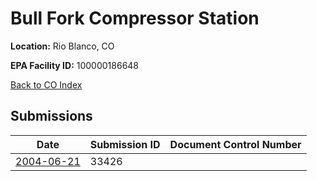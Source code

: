 # Bull Fork Compressor Station

**Location:** Rio Blanco, CO

**EPA Facility ID:** 100000186648

[Back to CO Index](../../index.md)

## Submissions

| Date | Submission ID | Document Control Number |
|------|--------------|-------------------------|
| [2004-06-21](submissions/33426.md) | 33426 |  |
